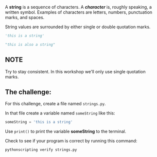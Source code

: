 A **string** is a sequence of characters. A ***character*** is, roughly
speaking, a written symbol. Examples of characters are letters, numbers,
punctuation marks, and spaces.

String values are surrounded by either single or double quotation marks.

```py
'this is a string'

"this is also a string"
```

## NOTE

Try to stay consistent. In this workshop we'll only use single quotation marks.

## The challenge:

For this challenge, create a file named `strings.py`.

In that file create a variable named `someString` like this:

```py
someString = 'this is a string'
```

Use `print()` to print the variable **someString** to the terminal.

Check to see if your program is correct by running this command:

`pythonscripting verify strings.py`

